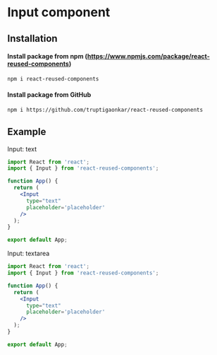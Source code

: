 # Input component

## Installation

#### Install package from npm (https://www.npmjs.com/package/react-reused-components)
```sh
npm i react-reused-components
```

#### Install package from GitHub
```sh
npm i https://github.com/truptigaonkar/react-reused-components
```

## Example

Input: text
```jsx
import React from 'react';
import { Input } from 'react-reused-components';

function App() {
  return (
    <Input 
      type="text" 
      placeholder='placeholder' 
    />
  );
}

export default App;
```

Input: textarea
```jsx
import React from 'react';
import { Input } from 'react-reused-components';

function App() {
  return (
    <Input 
      type="text" 
      placeholder='placeholder' 
    />
  );
}

export default App;
```
